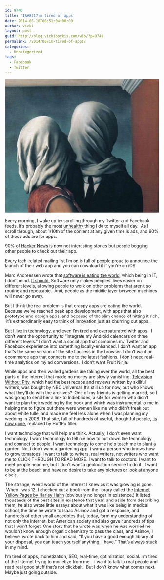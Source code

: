 ```yaml
---
id: 9746
title: 'I&#8217;m tired of apps'
date: 2014-06-18T06:51:04+00:00
author: Vicki
layout: post
guid: http://blog.vickiboykis.com/wlb/?p=9746
permalink: /2014/06/im-tired-of-apps/
categories:
  - Uncategorized
tags:
  - Facebook
  - Twitter
---
```

[<img class="aligncenter size-medium wp-image-9747" src="https://raw.githubusercontent.com/veekaybee/wlb/gh-pages/assets/images/2014/06/the-lovers-19281.jpgLarge-580x436.jpg" alt="the-lovers-1928(1).jpg!Large" width="580" height="436" />](https://raw.githubusercontent.com/veekaybee/wlb/gh-pages/assets/images/2014/06/the-lovers-19281.jpgLarge.jpg)

Every morning, I wake up by scrolling through my Twitter and Facebook feeds. It&#8217;s probably the most <a href="http://blog.vickiboykis.com/wlb/2013/03/the-banality-of-evil-on-facebook/" target="_blank">unhealthy </a>thing I do to myself all day.  As I scroll through, about 1/10th of the content at any given time is ads, and 90% of those ads are for apps.

90% of <a href="https://news.ycombinator.com/news" target="_blank">Hacker News</a> is now not interesting stories but people begging other people to check out their app.

Every tech-related mailing list I&#8217;m on is full of people proud to announce the launch of their web app and you can download it if you&#8217;re on iOS.

Marc Andreessen wrote that <a href="http://www.wired.com/2012/04/ff_andreessen/5/" target="_blank">software is eating the world</a>, which being in IT, I don&#8217;t mind. <a href="http://www.econtalk.org/archives/2013/09/tyler_cowen_on.html" target="_blank">It should.</a> Software only makes peoples&#8217; lives easier on different levels, allowing people to work on other problems that aren&#8217;t so routine and repeatable.  And, people as the middle layer between machines will never go away.

But I think the real problem is that crappy apps are eating the world. Because we&#8217;ve reached peak app development, with apps that also prototype and design apps, and because of the slim chance of hitting it rich,  it&#8217;s extraordinarily easy to think of innovation just as churning out apps.

But I <a href="http://blog.vickiboykis.com/wlb/2012/06/so-i-found-this-smartphone-with-instagram-on-it/" target="_blank">live in technology</a>, and even <a href="http://blog.vickiboykis.com/wlb/2012/01/the-internet-is-making-us-stupid-or-im-better-than-you-because-i-broke-my-phone/" target="_blank">I&#8217;m tired</a> and oversaturated with apps.  I don&#8217;t want the opportunity to &#8220;integrate my Android calendars on three different levels.&#8221; I don&#8217;t want a social app that combines my Twitter and Facebook experience into something locally-enhanced. I don&#8217;t want an app that&#8217;s the same version of the site I access in the browser. I don&#8217;t want an ecommerce app that connects me to the latest fashions. I don&#8217;t need real-time analytics on my ad conversions.  I don&#8217;t want Fruit Ninja.

While apps and their walled gardens are taking over the world, all the best parts of the internet that made no money are slowly vanishing. <a href="http://www.theguardian.com/media/media-blog/2014/apr/03/television-without-pity-demise-snark" target="_blank">Television Without Pity</a>, which had the best recaps and reviews written by skillful writers, was bought by NBC Universal. It&#8217;s still up for now, but who knows what they&#8217;ll do with the archives?  One of my friends is getting married, so I was going to send her a link to Indiebrides, a site for women who didn&#8217;t want to plan their wedding by the book and which was instrumental to me in helping me to figure out there were women like me who didn&#8217;t freak out about white tulle, and made me feel less alone when I was planning my wedding in 2008. That site, full of hundreds of useful, thoughtful people, <a href="http://boards.weddingbee.com/topic/the-loss-of-indiebride/" target="_blank"> is now gone</a>, replaced by HuffPo filler.

I want technology that will help me think. Actually, I don&#8217;t even want technology. I want technology to tell me how to put down the technology and connect to people. I want technology to come help teach me to plant a garden. No, I don&#8217;t want a gardening app. I want a person who knows how to grow tomatoes. I want to talk to writers, real writers, not writers who want me to CLICK THROUGH TO READ MORE. I want to talk to doctors. I want to meet people near me, but I don&#8217;t want a geolocation service to do it.  I want to be at the beach and have no desire to take any pictures or look at anyone else&#8217;s.

The strange, weird world of the internet I knew as it was growing is gone.  When I was 12, I checked out a book from the library called the <a href="http://www.harley.com/index.shtml" target="_blank">Internet Yellow Pages by Harley Hahn</a> (obviously no longer in existence.) It listed thousands of the best sites in existence that year, and aside from describing them, he also wrote little essays about what it was like being in medical school, the time he wrote to Isaac Asimov and got a response, and hundreds of other small anecdotes that, today, form my understanding of not only the internet, but American society and also gave hundreds of tips that I won&#8217;t forget. One story that he wrote was when he was worried he wouldn&#8217;t know enough organic chemistry to pass the class, and Asimov, I believe, wrote back to him and said, &#8220;If you have a good enough library at your disposal, you can teach yourself anything. I have.&#8221; That&#8217;s always stuck in my mind.

I&#8217;m tired of apps, monetization, SEO, real-time, optimization, social. I&#8217;m tired of the Internet trying to monetize from me.   I want to talk to real people and read real good stuff that&#8217;s not clickbait.  But I don&#8217;t know what comes next. Maybe just going outside.